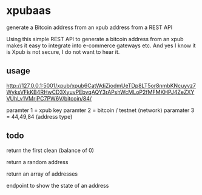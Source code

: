 # xpubaas
generate a Bitcoin address from an xpub address from a REST API


Using this simple REST API to generate a bitcoin address from an xpub makes it easy to integrate into e-commerce gateways etc.  And yes I know it is Xpub is 
not secure, I do not want to hear it.

## usage

http://127.0.0.1:5001/xpub/xpub6CatWdiZiodmUeTDp8LT5or8nmbKNcuyvz7WyksVFkKB4RHwCD3XyuvPEbvqAQY3rAPshWcMLoP2fMFMKHPJ4ZeZXYVUhLv1VMrjPC7PW6V/bitcoin/84/

paramter 1 = xpub key
paramter 2 = bitcoin / testnet (network)
paramater 3 = 44,49,84 (address type)

## todo

return the first clean (balance of 0)

return a random address

return an array of addresses

endpoint to show the state of an address


